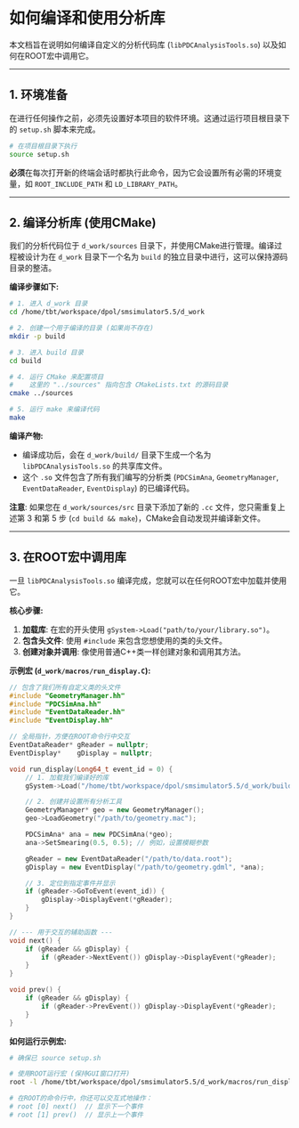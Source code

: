 # 如何编译和使用分析库

本文档旨在说明如何编译自定义的分析代码库 (`libPDCAnalysisTools.so`) 以及如何在ROOT宏中调用它。

---

## 1. 环境准备

在进行任何操作之前，必须先设置好本项目的软件环境。这通过运行项目根目录下的 `setup.sh` 脚本来完成。

```bash
# 在项目根目录下执行
source setup.sh
```

**必须**在每次打开新的终端会话时都执行此命令，因为它会设置所有必需的环境变量，如 `ROOT_INCLUDE_PATH` 和 `LD_LIBRARY_PATH`。

---

## 2. 编译分析库 (使用CMake)

我们的分析代码位于 `d_work/sources` 目录下，并使用CMake进行管理。编译过程被设计为在 `d_work` 目录下一个名为 `build` 的独立目录中进行，这可以保持源码目录的整洁。

**编译步骤如下:**

```bash
# 1. 进入 d_work 目录
cd /home/tbt/workspace/dpol/smsimulator5.5/d_work

# 2. 创建一个用于编译的目录 (如果尚不存在)
mkdir -p build

# 3. 进入 build 目录
cd build

# 4. 运行 CMake 来配置项目
#    这里的 "../sources" 指向包含 CMakeLists.txt 的源码目录
cmake ../sources

# 5. 运行 make 来编译代码
make
```

**编译产物:**

*   编译成功后，会在 `d_work/build/` 目录下生成一个名为 `libPDCAnalysisTools.so` 的共享库文件。
*   这个 `.so` 文件包含了所有我们编写的分析类 (`PDCSimAna`, `GeometryManager`, `EventDataReader`, `EventDisplay`) 的已编译代码。

**注意**: 如果您在 `d_work/sources/src` 目录下添加了新的 `.cc` 文件，您只需重复上述第 3 和第 5 步 (`cd build && make`)，CMake会自动发现并编译新文件。

---

## 3. 在ROOT宏中调用库

一旦 `libPDCAnalysisTools.so` 编译完成，您就可以在任何ROOT宏中加载并使用它。

**核心步骤:**

1.  **加载库**: 在宏的开头使用 `gSystem->Load("path/to/your/library.so")`。
2.  **包含头文件**: 使用 `#include` 来包含您想使用的类的头文件。
3.  **创建对象并调用**: 像使用普通C++类一样创建对象和调用其方法。

**示例宏 (`d_work/macros/run_display.C`):**

```cpp
// 包含了我们所有自定义类的头文件
#include "GeometryManager.hh"
#include "PDCSimAna.hh"
#include "EventDataReader.hh"
#include "EventDisplay.hh"

// 全局指针，方便在ROOT命令行中交互
EventDataReader* gReader = nullptr;
EventDisplay*    gDisplay = nullptr;

void run_display(Long64_t event_id = 0) {
    // 1. 加载我们编译好的库
    gSystem->Load("/home/tbt/workspace/dpol/smsimulator5.5/d_work/build/libPDCAnalysisTools.so");

    // 2. 创建并设置所有分析工具
    GeometryManager* geo = new GeometryManager();
    geo->LoadGeometry("/path/to/geometry.mac");

    PDCSimAna* ana = new PDCSimAna(*geo);
    ana->SetSmearing(0.5, 0.5); // 例如，设置模糊参数

    gReader = new EventDataReader("/path/to/data.root");
    gDisplay = new EventDisplay("/path/to/geometry.gdml", *ana);

    // 3. 定位到指定事件并显示
    if (gReader->GoToEvent(event_id)) {
        gDisplay->DisplayEvent(*gReader);
    }
}

// --- 用于交互的辅助函数 ---
void next() {
    if (gReader && gDisplay) {
        if (gReader->NextEvent()) gDisplay->DisplayEvent(*gReader);
    }
}

void prev() {
    if (gReader && gDisplay) {
        if (gReader->PrevEvent()) gDisplay->DisplayEvent(*gReader);
    }
}
```

**如何运行示例宏:**

```bash
# 确保已 source setup.sh

# 使用ROOT运行宏 (保持GUI窗口打开)
root -l /home/tbt/workspace/dpol/smsimulator5.5/d_work/macros/run_display.C

# 在ROOT的命令行中，你还可以交互式地操作：
# root [0] next()  // 显示下一个事件
# root [1] prev()  // 显示上一个事件
```
